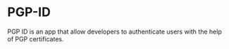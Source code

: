 # PGP-ID
PGP ID is an app that allow developers to authenticate users with the help of PGP certificates.
